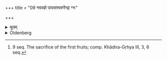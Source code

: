 +++
title = "09 नवयज्ञे पायसश्चरुरैन्द्रा ग्नः"

+++

<details><summary>मूलम्</summary>

नवयज्ञे पायसश्चरुरैन्द्रा ग्नः ९
</details>

<details><summary>Oldenberg</summary>

9. [^4]  At the sacrifice of the first fruits a mess of boiled rice-grains with milk, sacred to Indra and Agni, (is prepared).


[^4]:  9 seq. The sacrifice of the first fruits; comp. Khādira-Gṛhya III, 3, 6 seq.
</details>
